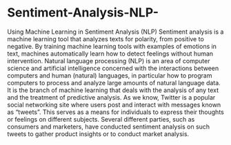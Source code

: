 # Sentiment-Analysis-NLP-
Using Machine Learning in Sentiment Analysis (NLP)
Sentiment analysis is a machine learning tool that analyzes texts for polarity, from positive to negative. By training machine learning tools with examples of emotions in text, machines automatically learn how to detect feelings without human intervention.
Natural language processing (NLP) is an area of ​​computer science and artificial intelligence concerned with the interactions between computers and human (natural) languages, in particular how to program computers to process and analyze large amounts of natural language data. It is the branch of machine learning that deals with the analysis of any text and the treatment of predictive analysis.
 As we know, Twitter is a popular social networking site where users post and interact with messages known as “tweets”. This serves as a means for individuals to express their thoughts or feelings on different subjects. Several different parties, such as consumers and marketers, have conducted sentiment analysis on such tweets to gather product insights or to conduct market analysis.
